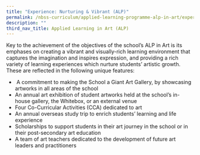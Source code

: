 ```yaml
---
title: "Experience: Nurturing & Vibrant (ALP)"
permalink: /nbss-curriculum/applied-learning-programme-alp-in-art/experience-nurturing-n-vibrant/
description: ""
third_nav_title: Applied Learning in Art (ALP)
---
```




<p>Key to the achievement of the objectives of the school&rsquo;s ALP in Art is its emphases on creating a vibrant and visually-rich learning environment that captures the imagination and inspires expression, and providing a rich variety of learning experiences which nurture students&rsquo; artistic growth. These are reflected in the following unique features:</p>
<ul>
<li>&nbsp;A commitment to making the School a Giant Art Gallery, by showcasing artworks in all areas of the school</li>
<li>An annual art exhibition of student artworks held at the school&rsquo;s in-house gallery, the Whitebox, or an external venue</li>
<li>Four Co-Curricular Activities (CCA) dedicated to art</li>
<li>An annual overseas study trip to enrich students&rsquo; learning and life experience</li>
<li>Scholarships to support students in their art journey in the school or in their post-secondary art education</li>
<li>A team of art teachers dedicated to the development of future art leaders and practitioners</li>
</ul>

